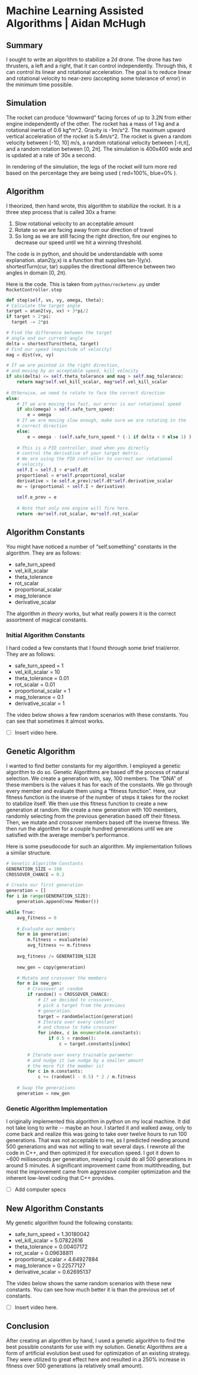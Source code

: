 # Machine Learning Assisted Algorithms | Aidan McHugh

## Summary

I sought to write an algorithm to stabilize a 2d drone. The drone has two thrusters, a left and a right, that it can control independently. Through this, it can control its linear and rotational acceleration. The goal is to reduce linear and rotational velocity to near-zero (accepting some tolerance of error) in the minimum time possible.

## Simulation

The rocket can produce “downward” facing forces of up to 3.2N from either engine independently of the other. The rocket has a mass of 1 kg and a rotational inertia of 0.6 kg*m^2. Gravity is -1m/s^2. The maximum upward vertical acceleration of the rocket is 5.4m/s^2. The rocket is given a random velocity between [-10, 10] m/s, a random rotational velocity between [-π,π], and a random rotation between [0, 2π]. The simulation is 400x400 wide and is updated at a rate of 30x a second.

In rendering of the simulation, the legs of the rocket will turn more red based on the percentage they are being used ( red=100%, blue=0% ).

## Algorithm

I theorized, then hand wrote, this algorithm to stabilize the rocket. It is a three step process that is called 30x a frame:
1. Slow rotational velocity to an acceptable amount
2. Rotate so we are facing away from our direction of travel
3. So long as we are still facing the right direction, fire our engines to decrease our speed until we hit a winning threshold.

The code is in python, and should be understandable with some explanation. atan2(y,x) is a function that supplies tan-1(y/x).  shortestTurn(cur, tar) supplies the directional difference between two angles in domain [0, 2π).

Here is the code. This is taken from `python/rocketenv.py` under `RocketController.step`

```python
def step(self, vx, vy, omega, theta):
# Calculate the target angle
target = atan2(vy, vx) + 3*pi/2
if target > 2*pi:
  target -= 2*pi

# Find the difference between the target
# angle and our current angle
delta = shortestTurn(theta, target)
# Find our speed (magnitude of velocity)
mag = dist(vx, vy)

# If we are pointed in the right direction,
# and moving by an acceptable speed, kill velocity
if abs(delta) <= self.theta_tolerance and mag > self.mag_tolerance:
    return mag*self.vel_kill_scalar, mag*self.vel_kill_scalar
  
# Otherwise, we need to rotate to face the correct direction
else:
    # If we are moving too fast, our error is our rotational speed
    if abs(omega) > self.safe_turn_speed: 
        e = omega
    # If we are moving slow enough, make sure we are rotating in the
    # correct direction
    else: 
        e = omega - (self.safe_turn_speed * (-1 if delta < 0 else 1) )
      
    # This is a PID controller. Used when you directly
    # control the derivative of your target metric.
    # We are using the PID controller to correct our rotational
    # velocity.
    self.I = self.I + e*self.dt
    proportional = e*self.proportional_scalar
    derivative = (e-self.e_prev)/self.dt*self.derivative_scalar
    mv = (proportional + self.I + derivative)
    
    self.e_prev = e
    
    # Note that only one engine will fire here.
    return -mv*self.rot_scalar, mv*self.rot_scalar
```

## Algorithm Constants

You might have noticed a number of “self.something” constants in the algorithm. They are as follows:
- safe_turn_speed
- vel_kill_scalar
- theta_tolerance
- rot_scalar
- proportional_scalar
- mag_tolerance
- derivative_scalar

The algorithm *in theory* works, but what really powers it is the correct assortment of magical constants.

### Initial Algorithm Constants

I hard coded a few constants that I found through some brief trial/error. They are as follows:
- safe_turn_speed = 1 
- vel_kill_scalar = 10
- theta_tolerance = 0.01
- rot_scalar = 0.01
- proportional_scalar = 1
- mag_tolerance = 0.1
- derivative_scalar = 1

The video below shows a few random scenarios with these constants.
You can see that sometimes it almost works.

- [ ] Insert video here.

## Genetic Algorithm

I wanted to find better constants for my algorithm. I employed a genetic algorithm to do so. Genetic Algorithms are based off the process of natural selection. We create a generation with, say, 100 members. The “DNA” of these members is the values it has for each of the constants. We go through every member and evaluate them using a “fitness function”. Here, our fitness function is the inverse of the number of steps it takes for the rocket to stabilize itself. We then use this fitness function to create a new generation at random. We create a new generation with 100 members, randomly selecting from the previous generation based off their fitness. Then, we mutate and crossover members based off the inverse fitness. We then run the algorithm for a couple hundred generations until we are satisfied with the average member’s performance.

Here is some pseudocode for such an algorithm. My implementation follows a similar structure.

```python
# Genetic Algorithm Constants
GENERATION_SIZE = 100
CROSSOVER_CHANCE = 0.2

# Create our first generation
generation = []
for i in range(GENERATION_SIZE):
    generation.append(new Member())

while True:
    avg_fitness = 0
    
    # Evaluate our members
    for m in generation:
        m.fitness = evaluate(m)
        avg_fitness += m.fitness
    
    avg_fitness /= GENERATION_SIZE
        
    new_gen = copy(generation)

    # Mutate and crossover the members
    for m in new_gen:
        # Crossover at random
        if random() < CROSSOVER_CHANCE:
            # If we decided to crossover,
            # pick a target from the previous
            # generation.
            target = randomSelection(generation)
            # Iterate over every constant
            # and choose to take crossover
            for index, c in enumerate(m.constants):
                if 0.5 < random():
                    c = target.constants[index]
    
        # Iterate over every trainable parameter
        # and nudge it (we nudge by a smaller amount
        # the more fit the member is)
        for c in m.constants:
            c += (random() - 0.5) * 2 / m.fitness
            
    # Swap the generations
    generation = new_gen
```

### Genetic Algorithm Implementation

I originally implemented this algorithm in python on my local machine. It did not take long to write -- maybe an hour. I started it and walked away, only to come back and realize this was going to take over twelve hours to run 100 generations. That was not acceptable to me, as I predicted needing around 500 generations and was not willing to wait several days. I rewrote all the code in C++, and then optimized it for execution speed. I got it down to ~600 milliseconds per generation, meaning I could do all 500 generations in around 5 minutes. A significant improvement came from multithreading, but most the improvement came from aggressive compiler optimization and the inherent low-level coding that C++ provides.

- [ ] Add computer specs

## New Algorithm Constants

My genetic algorithm found the following constants:
- safe_turn_speed = 1.30180042
- vel_kill_scalar = 5.07822616
- theta_tolerance = 0.00407172
- rot_scalar = 0.09638811
- proportional_scalar = 4.64927884
- mag_tolerance = 0.22577127
- derivative_scalar = 0.62695137

The video below shows the same random scenarios with these new constants.
You can see how much better it is than the previous set of constants.

- [ ] Insert video here.

## Conclusion
    
After creating an algorithm by hand, I used a genetic algorithm to find the best possible constants for use with my solution. Genetic Algorithms are a form of artificial evolution best used for optimization of an existing strategy. They were utilized to great effect here and resulted in a 250% increase in fitness over 500 generations (a relatively small amount).
